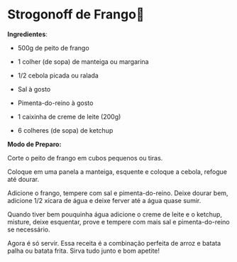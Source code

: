 # Strogonoff  de Frango:chicken:

**Ingredientes**: 

- 500g de peito de frango

- 1 colher (de sopa) de manteiga ou margarina

- 1/2 cebola picada ou ralada

- Sal à gosto

- Pimenta-do-reino à gosto

- 1 caixinha de creme de leite (200g)

- 6 colheres (de sopa) de ketchup

  

**Modo de Preparo:**

Corte o peito de frango em cubos pequenos ou tiras.

Coloque em uma panela a manteiga, esquente e coloque a cebola, refogue até dourar.

Adicione o frango, tempere com sal e pimenta-do-reino. Deixe dourar bem, adicione 1/2 xícara de água e deixe ferver até a água quase sumir.

Quando tiver bem pouquinha água adicione o creme de leite e o ketchup, misture, deixe esquentar, prove e tempere com mais sal e pimenta-do-reino se necessário.

Agora é só servir. Essa receita é a combinação perfeita de arroz e batata palha ou batata frita. Sirva tudo junto e bom apetite!
